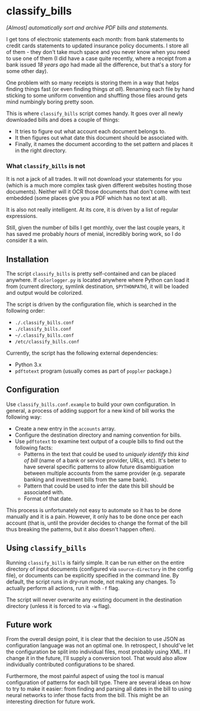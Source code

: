 # classify_bills

_[Almost] automatically sort and archive PDF bills
and statements._

I get tons of electronic statements each month: from bank statements
to credit cards statements to updated insurance policy documents. I
store all of them - they don't take much space and you never know when
you need to use one of them (I did have a case quite recently, where a
receipt from a bank issued _18 years ago_ had made all the difference,
but that's a story for some other day).

One problem with so many receipts is storing them in a way that helps
finding things fast (or even finding things _at all_). Renaming each
file by hand sticking to some uniform convention and shuffling those
files around gets mind numbingly boring pretty soon.

This is where `classify_bills` script comes handy. It goes over all
newly downloaded bills and does a couple of things:

* It tries to figure out what account each document belongs to.
* It then figures out what date this document should be associated
  with.
* Finally, it names the document according to the set pattern and
  places it in the right directory.


### What `classify_bills` is not

It is not a jack of all trades. It will not download your statements
for you (which is a much more complex task given different websites
hosting those documents). Neither will it OCR those documents that
don't come with text embedded (some places give you a PDF which has no
text at all).

It is also not really intelligent. At its core, it is driven by a list
of regular expressions.

Still, given the number of bills I get monthly, over the last couple
years, it has saved me probably _hours_ of menial, incredibly boring
work, so I do consider it a win.


## Installation

The script `classify_bills` is pretty self-contained and can be placed
anywhere. If `colorlogger.py` is located anywhere where Python can
load it from (current directory, symlink destination, `$PYTHONPATH`),
it will be loaded and output would be colorized.

The script is driven by the configuration file, which is searched in
the following order:

* `./.classify_bills.conf`
* `./classify_bills.conf`
* `~/.classify_bills.conf`
* `/etc/classify_bills.conf`

Currently, the script has the following external dependencies:

* Python 3.x
* `pdftotext` program (usually comes as part of `poppler` package.)



## Configuration

Use `classify_bills.conf.example` to build your own configuration. In
general, a process of adding support for a new kind of bill works the
following way:

* Create a new entry in the `accounts` array.
* Configure the destination directory and naming convention for bills.
* Use `pdftotext` to examine text output of a couple bills to find out
  the following facts:
  * Patterns in the text that could be used to _uniquely identify this
    kind of bill_ (name of a bank or service provider, URLs,
    etc). It's beter to have several specific patterns to allow future
    disambiguation between multiple accounts from the same provider
    (e.g. separate banking and investment bills from the same bank).
  * Pattern that could be used to infer the date this bill should be
    associated with.
  * Format of that date.

This process is unfortunately not easy to automate so it has to be
done manually and it is a pain. However, it only has to be done once
per each account (that is, until the provider decides to change the
format of the bill thus breaking the patterns, but it also doesn't
happen often).


## Using `classify_bills`

Running `classify_bills` is fairly simple. It can be run either on the
entire directory of input documents (configured via `source-directory`
in the config file), or documents can be explicitly specified in the
command line. By default, the script runs in dry-run mode, not making
any changes. To actually perform all actions, run it with `-f` flag.

The script will never overwrite any existing document in the
destination directory (unless it is forced to via `-w` flag).


## Future work

From the overall design point, it is clear that the decision to use
JSON as configuration language was not an optimal one. In retrospect,
I should've let the configuration be split into individual files, most
probably using XML. If I change it in the future, I'll supply a
conversion tool. That would also allow individually contributed
configurations to be shared.

Furthermore, the most painful aspect of using the tool is manual
configuration of patterns for each bill type. There are several ideas
on how to try to make it easier: from finding and parsing all dates in
the bill to using neural networks to infer those facts from the
bill. This might be an interesting direction for future work.
